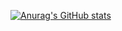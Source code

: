 [![Anurag's GitHub stats](https://github-readme-stats.vercel.app/api?username=Geoffery10&show_icons=true&theme=midnight-purple)](https://github.com/anuraghazra/github-readme-stats)
